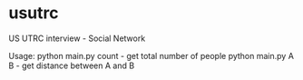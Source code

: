 # usutrc
US UTRC interview - Social Network

Usage:
    python main.py count - get total number of people
    python main.py A B   - get distance between A and B


